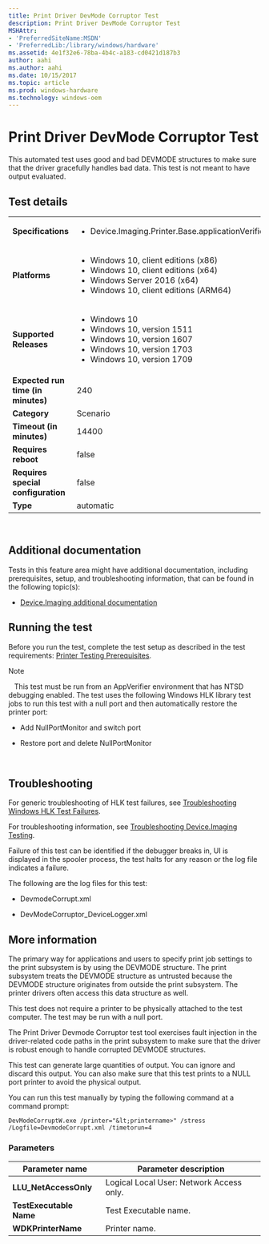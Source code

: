 ```yaml
---
title: Print Driver DevMode Corruptor Test
description: Print Driver DevMode Corruptor Test
MSHAttr:
- 'PreferredSiteName:MSDN'
- 'PreferredLib:/library/windows/hardware'
ms.assetid: 4e1f32e6-78ba-4b4c-a183-cd0421d187b3
author: aahi
ms.author: aahi
ms.date: 10/15/2017
ms.topic: article
ms.prod: windows-hardware
ms.technology: windows-oem
---
```


# <span id="p_hlk_test.448e0c78-58ae-452a-b69d-b1f6ffc74a8c"></span>Print Driver DevMode Corruptor Test


This automated test uses good and bad DEVMODE structures to make sure that the driver gracefully handles bad data. This test is not meant to have output evaluated.

## Test details
|||
|---|---|
| **Specifications**  | <ul><li>Device.Imaging.Printer.Base.applicationVerifier</li></ul> |  
| **Platforms**   | <ul><li>Windows 10, client editions (x86)</li><li>Windows 10, client editions (x64)</li><li>Windows Server 2016 (x64)</li><li>Windows 10, client editions (ARM64)</li></ul> |
| **Supported Releases** | <ul><li>Windows 10</li><li>Windows 10, version 1511</li><li>Windows 10, version 1607</li><li>Windows 10, version 1703</li><li>Windows 10, version 1709</li></ul> |
|**Expected run time (in minutes)**| 240 |
|**Category**| Scenario |
|**Timeout (in minutes)**| 14400 |
|**Requires reboot**| false |
|**Requires special configuration**| false |
|**Type**| automatic |

 

## <span id="Additional_documentation"></span><span id="additional_documentation"></span><span id="ADDITIONAL_DOCUMENTATION"></span>Additional documentation


Tests in this feature area might have additional documentation, including prerequisites, setup, and troubleshooting information, that can be found in the following topic(s):

-   [Device.Imaging additional documentation](device-imaging-additional-documentation.md)

## <span id="Running_the_test"></span><span id="running_the_test"></span><span id="RUNNING_THE_TEST"></span>Running the test


Before you run the test, complete the test setup as described in the test requirements: [Printer Testing Prerequisites](printer-testing-prerequisites.md).

>[!NOTE]
>  
This test must be run from an AppVerifier environment that has NTSD debugging enabled. The test uses the following Windows HLK library test jobs to run this test with a null port and then automatically restore the printer port:

-   Add NullPortMonitor and switch port

-   Restore port and delete NullPortMonitor

 

## <span id="Troubleshooting"></span><span id="troubleshooting"></span><span id="TROUBLESHOOTING"></span>Troubleshooting


For generic troubleshooting of HLK test failures, see [Troubleshooting Windows HLK Test Failures](..\user\troubleshooting-windows-hlk-test-failures.md).

For troubleshooting information, see [Troubleshooting Device.Imaging Testing](troubleshooting-deviceimaging-testing.md).

Failure of this test can be identified if the debugger breaks in, UI is displayed in the spooler process, the test halts for any reason or the log file indicates a failure.

The following are the log files for this test:

-   DevmodeCorrupt.xml

-   DevModeCorruptor\_DeviceLogger.xml

## <span id="More_information"></span><span id="more_information"></span><span id="MORE_INFORMATION"></span>More information


The primary way for applications and users to specify print job settings to the print subsystem is by using the DEVMODE structure. The print subsystem treats the DEVMODE structure as untrusted because the DEVMODE structure originates from outside the print subsystem. The printer drivers often access this data structure as well.

This test does not require a printer to be physically attached to the test computer. The test may be run with a null port.

The Print Driver Devmode Corruptor test tool exercises fault injection in the driver-related code paths in the print subsystem to make sure that the driver is robust enough to handle corrupted DEVMODE structures.

This test can generate large quantities of output. You can ignore and discard this output. You can also make sure that this test prints to a NULL port printer to avoid the physical output.

You can run this test manually by typing the following command at a command prompt:

`DevModeCorruptW.exe /printer="&lt;printername>" /stress /Logfile=DevmodeCorrupt.xml /timetorun=4`

### <span id="Parameters"></span><span id="parameters"></span><span id="PARAMETERS"></span>Parameters

| Parameter name          | Parameter description                    |
|-------------------------|------------------------------------------|
| **LLU\_NetAccessOnly**  | Logical Local User: Network Access only. |
| **TestExecutable Name** | Test Executable name.                    |
| **WDKPrinterName**      | Printer name.                            |

 

 

 







